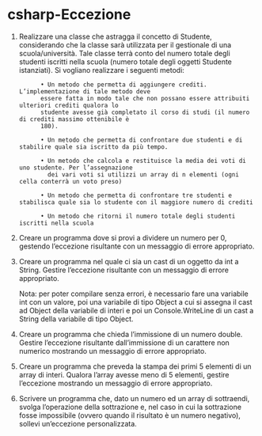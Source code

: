 # csharp-Eccezione

1.  Realizzare una classe che astragga il concetto di Studente, considerando che la classe sarà
    utilizzata per il gestionale di una scuola/università. Tale classe terrà conto del numero totale
    degli studenti iscritti nella scuola (numero totale degli oggetti Studente istanziati). Si vogliano
    realizzare i seguenti metodi:
    
              • Un metodo che permetta di aggiungere crediti. L’implementazione di tale metodo deve
              essere fatta in modo tale che non possano essere attribuiti ulteriori crediti qualora lo
              studente avesse già completato il corso di studi (il numero di crediti massimo ottenibile è
              180).
    
              • Un metodo che permetta di confrontare due studenti e di stabilire quale sia iscritto da più tempo.
    
              • Un metodo che calcola e restituisce la media dei voti di uno studente. Per l’assegnazione
                dei vari voti si utilizzi un array di n elementi (ogni cella conterrà un voto preso)
    
              • Un metodo che permetta di confrontare tre studenti e stabilisca quale sia lo studente con il maggiore numero di crediti
    
              • Un metodo che ritorni il numero totale degli studenti iscritti nella scuola
    
2. Creare un programma dove si provi a dividere un numero per 0, gestendo l’eccezione risultante
   con un messaggio di errore appropriato.
   
3. Creare un programma nel quale ci sia un cast di un oggetto da int a String. Gestire l’eccezione
   risultante con un messaggio di errore appropriato.
   
    Nota: per poter compilare senza errori, è necessario fare una variabile int con un valore, poi una
    variabile di tipo Object a cui si assegna il cast ad Object della variabile di interi e poi un
    Console.WriteLine di un cast a String della variabile di tipo Object.
   
4. Creare un programma che chieda l’immissione di un numero double. Gestire l’eccezione
   risultante dall’immissione di un carattere non numerico mostrando un messaggio di errore appropriato.
   
5. Creare un programma che preveda la stampa dei primi 5 elementi di un array di interi. Qualora
   l’array avesse meno di 5 elementi, gestire l’eccezione mostrando un messaggio di errore appropriato.
   
6. Scrivere un programma che, dato un numero ed un array di sottraendi, svolga l’operazione della
   sottrazione e, nel caso in cui la sottrazione fosse impossibile (ovvero quando il risultato è un
   numero negativo), sollevi un’eccezione personalizzata.
